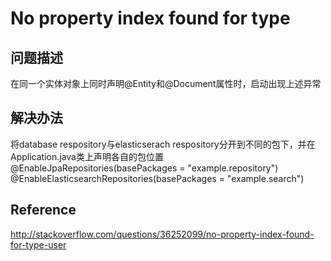 # No property index found for type
## 问题描述
在同一个实体对象上同时声明@Entity和@Document属性时，启动出现上述异常
## 解决办法
将database respository与elasticserach respository分开到不同的包下，并在Application.java类上声明各自的包位置
@EnableJpaRepositories(basePackages = "example.repository")
@EnableElasticsearchRepositories(basePackages = "example.search")

## Reference
http://stackoverflow.com/questions/36252099/no-property-index-found-for-type-user